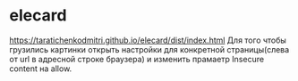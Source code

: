 # elecard
https://taratichenkodmitri.github.io/elecard/dist/index.html
Для того чтобы грузились картинки открыть настройки для конкретной страницы(слева от url в адресной строке браузера) и изменить прамаетр Insecure content на allow.
